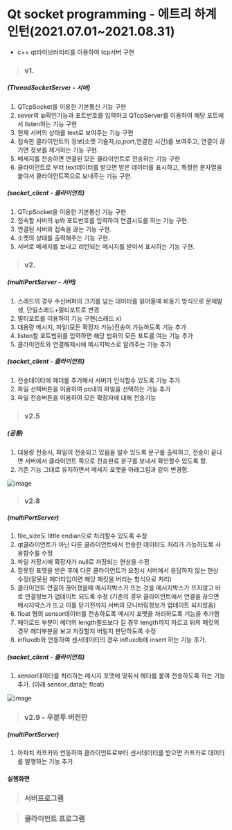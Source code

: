 # Qt socket programming - 에트리 하계인턴(2021.07.01~2021.08.31)
- c++ qt라이브러리리를 이용하여 tcp서버 구현
> ### v1.

##### (ThreadSocketServer - 서버)

1. QTcpSocket을 이용한 기본통신 기능 구현
2. sever의 ip확인기능과  포트번호를 입력하고 QTcpServer를 이용하여 해당 포트에서 listen하는 기능 구현
3. 현재 서버의 상태를 text로 보여주는 기능 구현
4. 접속한 클라이언트의 정보(소켓 기술자,ip,port,연결한 시간)를 보여주고, 연결이 끊기면 정보를 제거하는 기능 구현.
5. 메세지를 전송하면 연결된 모든 클라이언트로 전송하는 기능 구현
6. 클라이언트로 부터 text데이터를 받으면 받은 데이터를 표시하고, 특정한 문자열을 붙여서 클라이언트쪽으로 보내주는 기능 구현.

##### (socket_client -  클라이언트)

1. QTcpSocket을 이용한 기본통신 기능 구현
2. 접속할 서버의 ip와 포트번호를 입력하여 연결시도를 하는 기능 구현.
3. 연결된 서버와 접속을 끊는 기능 구현.
4. 소켓의 상태를 출력해주는 기능 구현.
5. 서버로 메세지를 보내고 리턴되는 메시지를 받아서 표시하는 기능 구현.

> ### v2.

##### (multiPortServer - 서버)

1. 스레드의 경우 수신버퍼의 크기를 넘는 데이터를 읽어올때 비동기 방식으로 문제발생, 단일스레드+멀티포트로 변경
2. 멀티포트를 이용하여 기능 구현(스레드 x)
3. 대용량 메시지, 파일(모든 확장자 가능)전송이 가능하도록 기능 추가
4. listen할 포트범위를 입력하면 해당 범위의 모든 포트를 여는 기능 추가
5. 클라이언트와 연결해제시에 메시지박스로 알려주는 기능 추가

##### (socket_client - 클라이언트)

1. 전송데이터에 헤더를 추가해서 서버가 인식할수 있도록 기능 추가
2. 파일 선택버튼을 이용하여 pc내의 파일을 선택하는 기능 추가
3. 파일 전송버튼을 이용하여 모든 확장자에 대해 전송가능

> ### v2.5

##### (공통)

1.  대용량 전송시, 파일이 전송되고 있음을 알수 있도록 문구를 출력하고, 전송이 끝나면 서버에서 클라이언트 쪽으로 전송완료 문구를 보내서 확인할수 있도록 함.
2. 기존 기능 그대로 유지하면서 메세지 포맷을 아래그림과 같이 변경함.

![image](https://user-images.githubusercontent.com/56991244/127982771-17d8cf63-26db-4671-9dcd-a8bae354d9bb.png)

> ### v2.8

##### (multiPortServer)

1. file_size도 little endian으로 처리할수 있도록 수정
2.  qt클라이언트가 아닌 다른 클라이언트에서 전송한 데이터도 처리가 가능하도록  사용함수를 수정
3. 파일 저장시에 확장자가 null로 저장되는 현상을 수정
4. 잘못된 포맷을 받은 후에 다른 클라이언트가 요청시 서버에서 응답하지 않는 현상 수정(잘못된 헤더타입이면 해당 패킷을 버리는 형식으로 처리)
5. 클라이언트 연결이 끊어졌을때 메시지박스가 뜨는 것을 메시지박스가 뜨지않고 바로 연결정보가 업데이트 되도록 수정
   (기존의 경우 클라이언트에서 연결을 끊으면 메시지박스가 뜨고 이를 닫기전까지 서버의 모니터링정보가 업데이트 되지않음)
6.  float 형의 sensor데이터를 전송하도록 메시지 포맷을 처리하도록 기능을 추가함
7.  페이로드 부분이 헤더의 length필드보다 길 경우 length까지 자르고 뒤의 패킷의 경우 헤더부분을 보고 저장할지 버릴지 판단하도록 수정
8.  influxdb와 연동하여 센서데이터의 경우 influxdb에 insert 하는 기능 추가.

##### (socket_client - 클라이언트)

1. sensor데이터를 처리하는 메시지 포맷에 맞춰서 헤더를 붙여 전송하도록 하는 기능 추가.
(아래 sensor_data는 float)

![image](https://user-images.githubusercontent.com/56991244/129166347-92856e69-570e-46ed-9170-8f876c305435.png)

> ### v2.9 - 우분투 버전만
##### (multiPortServer)

1. 아파치 카프카와 연동하여 클라이언트로부터 센서데이터를 받으면 카프카로 데이터를 발행하는 기능 추가.

#### 실행화면
> ### 서버프로그램

> ### 클라이언트 프로그램

